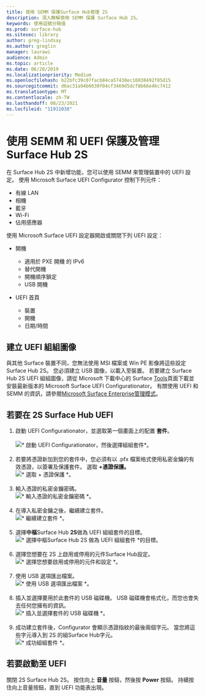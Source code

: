 ```yaml
---
title: 使用 SEMM 保護Surface Hub管理 2S
description: 深入瞭解使用 SEMM 保護 Surface Hub 2S。
keywords: 使用逗號分隔值
ms.prod: surface-hub
ms.sitesec: library
author: greg-lindsay
ms.author: greglin
manager: laurawi
audience: Admin
ms.topic: article
ms.date: 06/20/2019
ms.localizationpriority: Medium
ms.openlocfilehash: b22bfc39c07facb84ca57438ec16038492f85d15
ms.sourcegitcommit: d6ac31a94b6630f04cf3469d5dcf8b66e46c7412
ms.translationtype: MT
ms.contentlocale: zh-TW
ms.lasthandoff: 08/23/2021
ms.locfileid: "11911038"
---
```

# <a name="secure-and-manage-surface-hub-2s-with-semm-and-uefi"></a>使用 SEMM 和 UEFI 保護及管理 Surface Hub 2S

在 Surface Hub 2S 中新增功能，您可以使用 SEMM 來管理裝置中的 UEFI 設定。
使用 Microsoft Surface UEFI Configurator 控制下列元件：

- 有線 LAN
- 相機
- 藍牙
- Wi-Fi
- 佔用感應器

使用 Microsoft Surface UEFI 設定器開啟或關閉下列 UEFI 設定：

- 開機

    - 適用於 PXE 開機 的 IPv6
    - 替代開機
    - 開機順序鎖定
    - USB 開機
- UEFI 首頁

    - 裝置
    - 開機
    - 日期/時間

## <a name="create-uefi-configuration-image"></a>建立 UEFI 組組圖像

與其他 Surface 裝置不同，您無法使用 MSI 檔案或 Win PE 影像將這些設定Surface Hub 2S。 您必須建立 USB 圖像，以載入至裝置。 若要建立 Surface Hub 2S UEFI 組組圖像，請從 Microsoft 下載中心的 Surface [Tools](https://www.microsoft.com/download/details.aspx?id=46703)頁面下載並安裝最新版本的 Microsoft Surface UEFI Configurationator。 有關使用 UEFI 和 SEMM 的資訊，請參閱[Microsoft Surface Enterprise管理模式](https://docs.microsoft.com/surface/surface-enterprise-management-mode)。

## <a name="to-configure-uefi-on-surface-hub-2s"></a>若要在 2S Surface Hub UEFI

1. 啟動 UEFI Configurationator，並選取第一個畫面上的配置 **套件**。<br><br>
![* 啟動 UEFI Configurationator，然後選擇組組套件*。](images/sh2-uefi1.png) <br> <br>
2. 若要將憑證新加到您的套件中，您必須有以 .pfx 檔案格式使用私密金鑰的有效憑證，以簽署及保護套件。 選取 **+憑證保護。** <br>
![* 選取 + 憑證保護 *。](images/sh2-uefi2.png) <br><br>
3. 輸入憑證的私密金鑰密碼。<br>
![* 輸入憑證的私密金鑰密碼 *。](images/sh2-uefi3.png) <br><br>
4. 在導入私密金鑰之後，繼續建立套件。<br>
![* 繼續建立套件 *。](images/sh2-uefi4.png) <br><br>
5. 選擇**中樞**Surface Hub **2S**做為 UEFI 組組套件的目標。<br>
![* 選擇中樞Surface Hub 2S 做為 UEFI 組組套件 *的目標。](images/sh2-uefi5.png) <br><br>
6. 選擇您想要在 2S 上啟用或停用的元件Surface Hub設定。<br>
![* 選擇您想要啟用或停用的元件和設定 *。](images/sh2-uefi6.png) <br><br>
7. 使用 USB 選項匯出檔案。<br>
![* 使用 USB 選項匯出檔案 *。](images/sh2-uefi8.png) <br><br>
8. 插入並選擇要用於此套件的 USB 磁碟機。 USB 磁碟機會格式化，而您也會失去任何您擁有的資訊。<br>
![* 插入並選擇套件的 USB 磁碟機 *。](images/sh2-uefi9.png) <br><br>
9. 成功建立套件後，Configurator 會顯示憑證指紋的最後兩個字元。 當您將這些字元導入到 2S 的組Surface Hub字元。<br>
![* 成功組組套件 *。](images/sh2-uefi10.png) <br>

## <a name="to-boot-into-uefi"></a>若要啟動至 UEFI

關閉 2S Surface Hub 2S。 按住向上 **音量** 按鈕，然後按 **Power** 按鈕。 持續按住向上音量按鈕，直到 UEFI 功能表出現。
